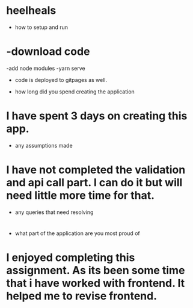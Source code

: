 # heelheals

- how to setup and run

# -download code

-add node modules
-yarn serve

- code is deployed to gitpages as well.

- how long did you spend creating the application

# I have spent 3 days on creating this app.

- any assumptions made

# I have not completed the validation and api call part. I can do it but will need little more time for that.

- any queries that need resolving

#

- what part of the application are you most proud of

# I enjoyed completing this assignment. As its been some time that i have worked with frontend. It helped me to revise frontend.
